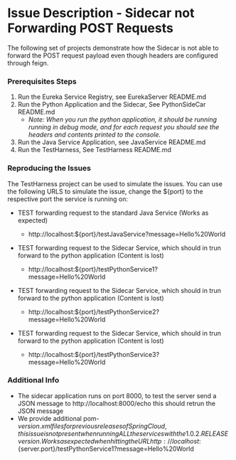 # Issue Description - Sidecar not Forwarding POST Requests

The following set of projects demonstrate how the Sidecar is not able to forward the POST request payload even though headers are configured through feign.

### Prerequisites Steps

1. Run the Eureka Service Registry, see EurekaServer README.md
2. Run the Python Application and the Sidecar, See PythonSideCar README.md
    -  _Note: When you run the python application, it should be running running in debug mode, and for each request you should see the headers and contents printed to the console._
3. Run the Java Service Application, see JavaService README.md
4. Run the TestHarness, See TestHarness README.md 

### Reproducing the Issues
The TestHarness project can be used to simulate the issues. You can use the following URLS to simulate the issue, change the ${port} to the respective port the service is running on:

 - TEST forwarding request to the standard Java Service (Works as expected)
    - http://localhost:${port}/testJavaService?message=Hello%20World
    
 - TEST forwarding request to the Sidecar Service, which should in trun forward to the python application (Content is lost)
    - http://localhost:${port}/testPythonService1?message=Hello%20World
    
- TEST forwarding request to the Sidecar Service, which should in trun forward to the python application (Content is lost)
    - http://localhost:${port}/testPythonService2?message=Hello%20World
    
- TEST forwarding request to the Sidecar Service, which should in trun forward to the python application (Content is lost)
    - http://localhost:${port}/testPythonService3?message=Hello%20World

### Additional Info 
- The sidecar application runs on port 8000, to test the server send a JSON message to http://localhost:8000/echo this should retrun the JSON message 
- We provide additional pom-${version}.xml files for previous releases of Spring Cloud, this issue is not present when running ALL the services with the 1.0.2.RELEASE version. Works as expected when hitting the URL http://localhost:${server.port}/testPythonService1?message=Hello%20World
